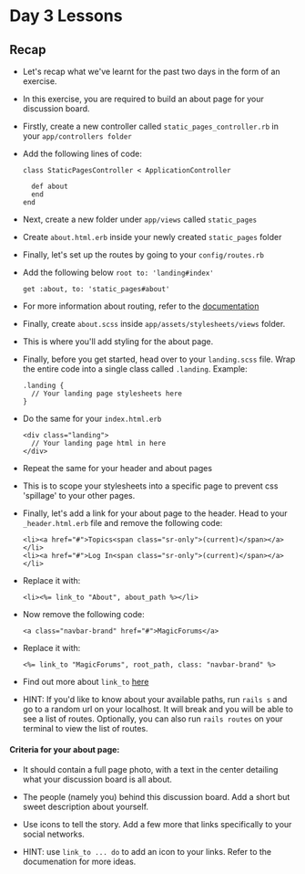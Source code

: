# Day 3 Lessons

## Recap

- Let's recap what we've learnt for the past two days in the form of an exercise.

- In this exercise, you are required to build an about page for your discussion board.

- Firstly, create a new controller called `static_pages_controller.rb` in your `app/controllers folder`

- Add the following lines of code:

  ```
  class StaticPagesController < ApplicationController

    def about
    end
  end
  ```

- Next, create a new folder under `app/views` called  `static_pages`

- Create `about.html.erb` inside your newly created `static_pages` folder

- Finally, let's set up the routes by going to your `config/routes.rb`

- Add the following below `root to: 'landing#index' `

  ```
  get :about, to: 'static_pages#about'
  ```

- For more information about routing, refer to the [documentation](http://guides.rubyonrails.org/routing.html)

- Finally, create `about.scss` inside `app/assets/stylesheets/views` folder.

- This is where you'll add styling for the about page.

- Finally, before you get started, head over to your `landing.scss` file. Wrap the entire code into a single class
called `.landing`. Example:

  ```
  .landing {
    // Your landing page stylesheets here
  }
  ```

- Do the same for your `index.html.erb`

  ```
  <div class="landing">
    // Your landing page html in here
  </div>
  ```

- Repeat the same for your header and about pages

- This is to scope your stylesheets into a specific page to prevent css 'spillage'
to your other pages.

- Finally, let's add a link for your about page to the header. Head to your `_header.html.erb` file
and remove the following code:

  ```
  <li><a href="#">Topics<span class="sr-only">(current)</span></a></li>
  <li><a href="#">Log In<span class="sr-only">(current)</span></a></li>
  ```

- Replace it with:

  ```
  <li><%= link_to "About", about_path %></li>
  ```

- Now remove the following code:
  ```
  <a class="navbar-brand" href="#">MagicForums</a>
  ```

- Replace it with:

  ```
  <%= link_to "MagicForums", root_path, class: "navbar-brand" %>
  ```

- Find out more about `link_to` [here](http://apidock.com/rails/v3.2.8/ActionView/Helpers/UrlHelper/link_to)

- HINT: If you'd like to know about your available paths, run `rails s` and go to a random url on your localhost. It will break and you will be able to see a list of routes. Optionally,
you can also run `rails routes` on your terminal to view the list of routes.

#### Criteria for your about page:

- It should contain a full page photo, with a text in the center detailing what
your discussion board is all about.

- The people (namely you) behind this discussion board. Add a short but sweet description about yourself.

- Use icons to tell the story. Add a few more that links specifically to your social networks.

- HINT: use `link_to ... do` to add an icon to your links. Refer to the documenation for more ideas.
